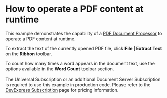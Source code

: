 # How to operate a PDF content at runtime


<p>This example demonstrates the capability of a <a href="http://documentation.devexpress.com/#DocumentServer/clsDevExpressPdfPdfDocumentProcessortopic"><u>PDF Document Processor</u></a> to operate a PDF content at runtime.</p>
<p>To extract the text of the currently opened PDF file, click <strong>File | Extract Text</strong> on the <strong>Ribbon</strong> toolbar.</p>
<p>To count how many times a word appears in the document text, use the options available in the <strong>Word Count</strong> toolbar section.<br><br>The Universal Subscription or an additional Document Server Subscription is required to use this example in production code. Please refer to the <a href="https://www.devexpress.com/Subscriptions/">DevExpress Subscription</a> page for pricing information.</p>

<br/>


